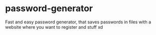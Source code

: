 # password-generator
Fast and easy password generator, that saves passwords in files with a website where you want to register and stuff xd

